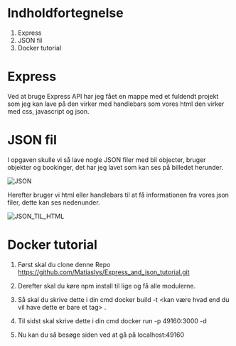 # Indholdfortegnelse
1. Express
2. JSON fil
3. Docker tutorial

# Express
Ved at bruge Express API har jeg fået en mappe med et fuldendt projekt som jeg kan lave på den virker med handlebars som vores html den virker med css, javascript og json.

# JSON fil
I opgaven skulle vi så lave nogle JSON filer med bil objecter, bruger objekter og bookinger, det har jeg lavet som kan ses på billedet herunder.

![JSON](https://user-images.githubusercontent.com/54976149/94688325-b630df80-032d-11eb-9a75-99f3178068f2.PNG)

Herefter bruger vi html eller handlebars til at få informationen fra vores json filer, dette kan ses nedenunder.

![JSON_TIL_HTML](https://user-images.githubusercontent.com/54976149/94688335-ba5cfd00-032d-11eb-8f6a-560579b42ed9.PNG)

# Docker tutorial

1. Først skal du clone denne Repo https://github.com/Matiaslys/Express_and_json_tutorial.git

2. Derefter skal du køre npm install til lige og få alle modulerne.

3. Så skal du skrive dette i din cmd docker build -t <kan være hvad end du vil have dette er bare et tag> .

4. Til sidst skal skrive dette i din cmd docker run -p 49160:3000 -d <Dit tag>

5. Nu kan du så besøge siden ved at gå på localhost:49160

